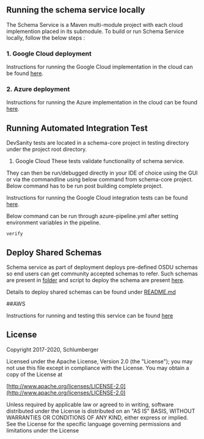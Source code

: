 ## Running the schema service locally

The Schema Service is a Maven multi-module project with each cloud implemention placed in its submodule. To build or run Schema Service locally, follow the below steps :

### 1. Google Cloud deployment

Instructions for running the Google Cloud implementation in the cloud can be found [here](./provider/schema-gcp/README.md).

### 2. Azure deployment 

Instructions for running the Azure implementation in the cloud can be found [here](https://community.opengroup.org/osdu/platform/system/schema-service/-/blob/master/provider/schema-azure/README.md).

## Running Automated Integration Test

DevSanity tests are located in a schema-core project in testing directory under the project root directory.

1. Google Cloud
These tests validate functionality of schema service. 

They can then be run/debugged directly in your IDE of choice using the GUI or via the commandline using below command from schema-core project.
Below command has to be run post building complete project.

Instructions for running the Google Cloud integration tests can be found [here](./provider/schema-gcp/README.md).

Below command can be run through azure-pipeline.yml after setting environment variables in the pipeline.

	verify
	
## Deploy Shared Schemas

Schema service as part of deployment deploys pre-defined OSDU schemas so end users can get community accepted schemas to refer. Such schemas are present in [folder](./deployments/shared-schemas/osdu) and script to deploy the schema are present [here](deployments/scripts). 

Details to deploy shared schemas can be found under [README.md](./deployments/shared-schemas/README.md)
  
##AWS

Instructions for running and testing this service can be found [here](./provider/schema-aws/README.md)  
    
## License

Copyright 2017-2020, Schlumberger

Licensed under the Apache License, Version 2.0 (the "License");
you may not use this file except in compliance with the License.
You may obtain a copy of the License at 

[http://www.apache.org/licenses/LICENSE-2.0](http://www.apache.org/licenses/LICENSE-2.0)

Unless required by applicable law or agreed to in writing, software
distributed under the License is distributed on an "AS IS" BASIS,
WITHOUT WARRANTIES OR CONDITIONS OF ANY KIND, either express or implied.
See the License for the specific language governing permissions and
limitations under the License
